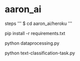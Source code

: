 # aaron_ai

steps
'''
$ cd aaron_ai/heroku 
'''

pip install -r requirements.txt

python dataprocessing.py

python text-classification-task.py

